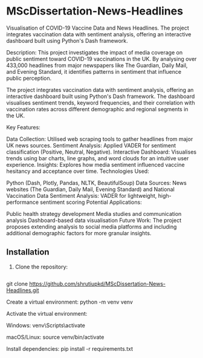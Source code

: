 # MScDissertation-News-Headlines
Visualisation of COVID-19 Vaccine Data and News Headlines. The project integrates vaccination data with sentiment analysis, offering an interactive dashboard built using Python's Dash framework.

Description:
This project investigates the impact of media coverage on public sentiment toward COVID-19 vaccinations in the UK. By analysing over 433,000 headlines from major newspapers like The Guardian, Daily Mail, and Evening Standard, it identifies patterns in sentiment that influence public perception.

The project integrates vaccination data with sentiment analysis, offering an interactive dashboard built using Python's Dash framework. The dashboard visualises sentiment trends, keyword frequencies, and their correlation with vaccination rates across different demographic and regional segments in the UK.

Key Features:

Data Collection: Utilised web scraping tools to gather headlines from major UK news sources.
Sentiment Analysis: Applied VADER for sentiment classification (Positive, Neutral, Negative).
Interactive Dashboard: Visualises trends using bar charts, line graphs, and word clouds for an intuitive user experience.
Insights: Explores how media sentiment influenced vaccine hesitancy and acceptance over time.
Technologies Used:

Python (Dash, Plotly, Pandas, NLTK, BeautifulSoup)
Data Sources: News websites (The Guardian, Daily Mail, Evening Standard) and National Vaccination Data
Sentiment Analysis: VADER for lightweight, high-performance sentiment scoring
Potential Applications:

Public health strategy development
Media studies and communication analysis
Dashboard-based data visualisation
Future Work:
The project proposes extending analysis to social media platforms and including additional demographic factors for more granular insights.


## Installation
1. Clone the repository:
   ```bash
  git clone https://github.com/shrutiupkd/MScDissertation-News-Headlines.git
  
Create a virtual environment:
python -m venv venv

Activate the virtual environment:

Windows:
venv\Scripts\activate

macOS/Linux:
source venv/bin/activate

Install dependencies:
pip install -r requirements.txt
